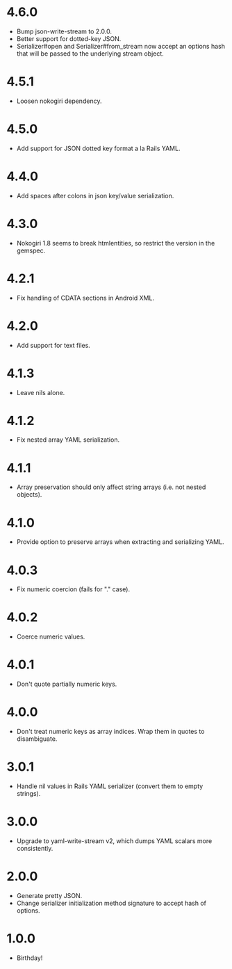 # 4.6.0
* Bump json-write-stream to 2.0.0.
* Better support for dotted-key JSON.
* Serializer#open and Serializer#from_stream now accept an options hash that will be passed to the underlying stream object.

# 4.5.1
* Loosen nokogiri dependency.

# 4.5.0
* Add support for JSON dotted key format a la Rails YAML.

# 4.4.0
* Add spaces after colons in json key/value serialization.

# 4.3.0
* Nokogiri 1.8 seems to break htmlentities, so restrict the version in the gemspec.

# 4.2.1
* Fix handling of CDATA sections in Android XML.

# 4.2.0
* Add support for text files.

# 4.1.3
* Leave nils alone.

# 4.1.2
* Fix nested array YAML serialization.

# 4.1.1
* Array preservation should only affect string arrays (i.e. not nested objects).

# 4.1.0
* Provide option to preserve arrays when extracting and serializing YAML.

# 4.0.3
* Fix numeric coercion (fails for "." case).

# 4.0.2
* Coerce numeric values.

# 4.0.1
* Don't quote partially numeric keys.

# 4.0.0
* Don't treat numeric keys as array indices. Wrap them in quotes to disambiguate.

# 3.0.1
* Handle nil values in Rails YAML serializer (convert them to empty strings).

# 3.0.0
* Upgrade to yaml-write-stream v2, which dumps YAML scalars more consistently.

# 2.0.0
* Generate pretty JSON.
* Change serializer initialization method signature to accept hash of options.

# 1.0.0
* Birthday!
